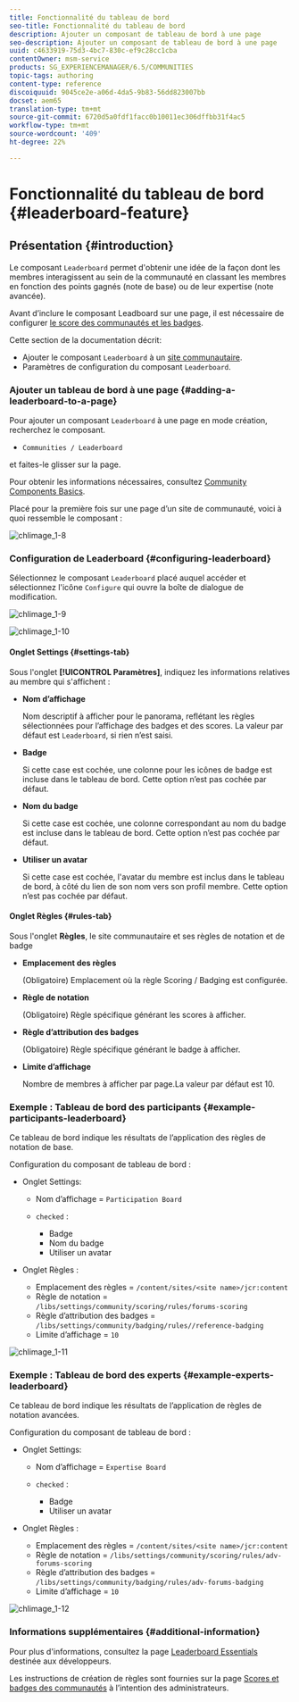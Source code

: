```yaml
---
title: Fonctionnalité du tableau de bord
seo-title: Fonctionnalité du tableau de bord
description: Ajouter un composant de tableau de bord à une page
seo-description: Ajouter un composant de tableau de bord à une page
uuid: c4633919-75d3-4bc7-830c-ef9c28cc1cba
contentOwner: msm-service
products: SG_EXPERIENCEMANAGER/6.5/COMMUNITIES
topic-tags: authoring
content-type: reference
discoiquuid: 9045ce2e-a06d-4da5-9b83-56dd823007bb
docset: aem65
translation-type: tm+mt
source-git-commit: 6720d5a0fdf1facc0b10011ec306dffbb31f4ac5
workflow-type: tm+mt
source-wordcount: '409'
ht-degree: 22%

---
```



# Fonctionnalité du tableau de bord {#leaderboard-feature}

## Présentation {#introduction}

Le composant `Leaderboard` permet d&#39;obtenir une idée de la façon dont les membres interagissent au sein de la communauté en classant les membres en fonction des points gagnés (note de base) ou de leur expertise (note avancée).

Avant d’inclure le composant Leadboard sur une page, il est nécessaire de configurer [le score des communautés et les badges](/help/communities/implementing-scoring.md).

Cette section de la documentation décrit:

* Ajouter le composant `Leaderboard` à un [site communautaire](/help/communities/overview.md#community-sites).
* Paramètres de configuration du composant `Leaderboard`.

### Ajouter un tableau de bord à une page {#adding-a-leaderboard-to-a-page}

Pour ajouter un composant `Leaderboard` à une page en mode création, recherchez le composant.

* `Communities / Leaderboard`

et faites-le glisser sur la page.

Pour obtenir les informations nécessaires, consultez [Community Components Basics](/help/communities/basics.md).

Placé pour la première fois sur une page d’un site de communauté, voici à quoi ressemble le composant :

![chlimage_1-8](assets/chlimage_1-8.png)

### Configuration de Leaderboard {#configuring-leaderboard}

Sélectionnez le composant `Leaderboard` placé auquel accéder et sélectionnez l&#39;icône `Configure` qui ouvre la boîte de dialogue de modification.

![chlimage_1-9](assets/chlimage_1-9.png)

![chlimage_1-10](assets/chlimage_1-10.png)

#### Onglet Settings {#settings-tab}

Sous l&#39;onglet **[!UICONTROL Paramètres]**, indiquez les informations relatives au membre qui s&#39;affichent :

* **Nom d’affichage**

   Nom descriptif à afficher pour le panorama, reflétant les règles sélectionnées pour l’affichage des badges et des scores.
La valeur par défaut est `Leaderboard`, si rien n’est saisi.

* **Badge**

   Si cette case est cochée, une colonne pour les icônes de badge est incluse dans le tableau de bord.
Cette option n’est pas cochée par défaut.

* **Nom du badge**

   Si cette case est cochée, une colonne correspondant au nom du badge est incluse dans le tableau de bord.
Cette option n’est pas cochée par défaut.

* **Utiliser un avatar**

   Si cette case est cochée, l&#39;avatar du membre est inclus dans le tableau de bord, à côté du lien de son nom vers son profil membre.
Cette option n’est pas cochée par défaut.

#### Onglet Règles {#rules-tab}

Sous l&#39;onglet **Règles**, le site communautaire et ses règles de notation et de badge

* **Emplacement des règles**

   (Obligatoire) Emplacement où la règle Scoring / Badging est configurée.

* **Règle de notation**

   (Obligatoire) Règle spécifique générant les scores à afficher.

* **Règle d’attribution des badges**

   (Obligatoire) Règle spécifique générant le badge à afficher.

* **Limite d’affichage**

   Nombre de membres à afficher par page.La valeur par défaut est 10.

### Exemple : Tableau de bord des participants {#example-participants-leaderboard}

Ce tableau de bord indique les résultats de l’application des règles de notation de base.

Configuration du composant de tableau de bord :

* Onglet Settings:

   * Nom d’affichage = `Participation Board`
   * `checked` :

      * Badge
      * Nom du badge
      * Utiliser un avatar

* Onglet Règles :

   * Emplacement des règles = `/content/sites/<site name>/jcr:content`
   * Règle de notation = `/libs/settings/community/scoring/rules/forums-scoring`
   * Règle d’attribution des badges = `/libs/settings/community/badging/rules//reference-badging`
   * Limite d’affichage = `10`

![chlimage_1-11](assets/chlimage_1-11.png)

### Exemple : Tableau de bord des experts {#example-experts-leaderboard}

Ce tableau de bord indique les résultats de l’application de règles de notation avancées.

Configuration du composant de tableau de bord :

* Onglet Settings:

   * Nom d’affichage = `Expertise Board`
   * `checked` :

      * Badge
      * Utiliser un avatar

* Onglet Règles :

   * Emplacement des règles = `/content/sites/<site name>/jcr:content`
   * Règle de notation = `/libs/settings/community/scoring/rules/adv-forums-scoring`
   * Règle d’attribution des badges = `/libs/settings/community/badging/rules/adv-forums-badging`
   * Limite d’affichage = `10`

![chlimage_1-12](assets/chlimage_1-12.png)

### Informations supplémentaires {#additional-information}

Pour plus d&#39;informations, consultez la page [Leaderboard Essentials](/help/communities/leaderboard.md) destinée aux développeurs.

Les instructions de création de règles sont fournies sur la page [Scores et badges des communautés](/help/communities/implementing-scoring.md) à l’intention des administrateurs.
